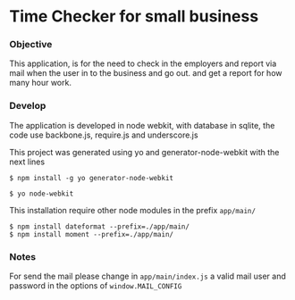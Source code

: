 # Time Checker for small business

### Objective

This application, is for the need to check in the employers and report via mail when the user in to the business and go out. and get a report for how many hour work.


### Develop

The application is developed in node webkit, with database in sqlite, the code use backbone.js, require.js and underscore.js

This project was generated using yo and generator-node-webkit with the next lines

```
$ npm install -g yo generator-node-webkit

$ yo node-webkit

```

This installation require other node modules in the prefix ```app/main/```

```
$ npm install dateformat --prefix=./app/main/
$ npm install moment --prefix=./app/main/
```


### Notes

For send the mail please change in ```app/main/index.js``` a valid mail user and password in the options of ```window.MAIL_CONFIG```
